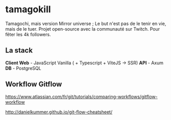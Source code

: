 # tamagokill
Tamagochi, mais version Mirror universe ; Le but n'est pas de le tenir en vie, mais de le tuer. Projet open-source avec la communauté sur Twitch. Pour fêter les 4k followers.

## La stack
**Client Web** - JavaScript Vanilla ( + Typescript + ViteJS -> SSR)
**API** - Axum
**DB** - PostgreSQL

## Workflow Gitflow
https://www.atlassian.com/fr/git/tutorials/comparing-workflows/gitflow-workflow

http://danielkummer.github.io/git-flow-cheatsheet/
